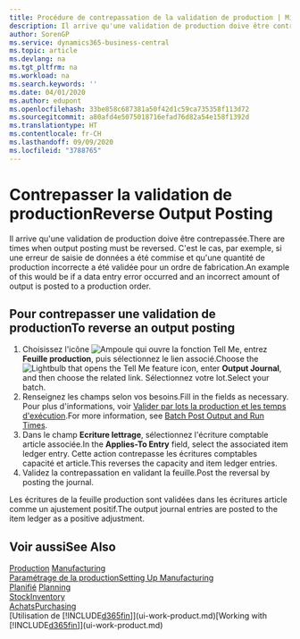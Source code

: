 ```yaml
---
title: Procédure de contrepassation de la validation de production | Microsoft Docs
description: Il arrive qu'une validation de production doive être contrepassée. C'est le cas, par exemple, si une erreur de saisie de données a été commise et qu'une quantité de production incorrecte a été validée pour un ordre de fabrication.
author: SorenGP
ms.service: dynamics365-business-central
ms.topic: article
ms.devlang: na
ms.tgt_pltfrm: na
ms.workload: na
ms.search.keywords: ''
ms.date: 04/01/2020
ms.author: edupont
ms.openlocfilehash: 33be858c687381a50f42d1c59ca735358f113d72
ms.sourcegitcommit: a80afd4e5075018716efad76d82a54e158f1392d
ms.translationtype: HT
ms.contentlocale: fr-CH
ms.lasthandoff: 09/09/2020
ms.locfileid: "3788765"
---
```

# <a name="reverse-output-posting"></a><span data-ttu-id="4d1df-104">Contrepasser la validation de production</span><span class="sxs-lookup"><span data-stu-id="4d1df-104">Reverse Output Posting</span></span>
<span data-ttu-id="4d1df-105">Il arrive qu'une validation de production doive être contrepassée.</span><span class="sxs-lookup"><span data-stu-id="4d1df-105">There are times when output posting must be reversed.</span></span> <span data-ttu-id="4d1df-106">C'est le cas, par exemple, si une erreur de saisie de données a été commise et qu'une quantité de production incorrecte a été validée pour un ordre de fabrication.</span><span class="sxs-lookup"><span data-stu-id="4d1df-106">An example of this would be if a data entry error occurred and an incorrect amount of output is posted to a production order.</span></span>  

## <a name="to-reverse-an-output-posting"></a><span data-ttu-id="4d1df-107">Pour contrepasser une validation de production</span><span class="sxs-lookup"><span data-stu-id="4d1df-107">To reverse an output posting</span></span>  
1.  <span data-ttu-id="4d1df-108">Choisissez l'icône ![Ampoule qui ouvre la fonction Tell Me](media/ui-search/search_small.png "Dites-moi ce que vous voulez faire"), entrez **Feuille production**, puis sélectionnez le lien associé.</span><span class="sxs-lookup"><span data-stu-id="4d1df-108">Choose the ![Lightbulb that opens the Tell Me feature](media/ui-search/search_small.png "Tell me what you want to do") icon, enter **Output Journal**, and then choose the related link.</span></span> <span data-ttu-id="4d1df-109">Sélectionnez votre lot.</span><span class="sxs-lookup"><span data-stu-id="4d1df-109">Select your batch.</span></span>  
2. <span data-ttu-id="4d1df-110">Renseignez les champs selon vos besoins.</span><span class="sxs-lookup"><span data-stu-id="4d1df-110">Fill in the fields as necessary.</span></span> <span data-ttu-id="4d1df-111">Pour plus d'informations, voir [Valider par lots la production et les temps d'exécution](production-how-to-post-output-quantity.md).</span><span class="sxs-lookup"><span data-stu-id="4d1df-111">For more information, see [Batch Post Output and Run Times](production-how-to-post-output-quantity.md).</span></span>
3.  <span data-ttu-id="4d1df-112">Dans le champ **Ecriture lettrage**, sélectionnez l'écriture comptable article associée.</span><span class="sxs-lookup"><span data-stu-id="4d1df-112">In the **Applies-To Entry** field, select the associated item ledger entry.</span></span> <span data-ttu-id="4d1df-113">Cette action contrepasse les écritures comptables capacité et article.</span><span class="sxs-lookup"><span data-stu-id="4d1df-113">This reverses the capacity and item ledger entries.</span></span>  
4. <span data-ttu-id="4d1df-114">Validez la contrepassation en validant la feuille.</span><span class="sxs-lookup"><span data-stu-id="4d1df-114">Post the reversal by posting the journal.</span></span>  

<span data-ttu-id="4d1df-115">Les écritures de la feuille production sont validées dans les écritures article comme un ajustement positif.</span><span class="sxs-lookup"><span data-stu-id="4d1df-115">The output journal entries are posted to the item ledger as a positive adjustment.</span></span>  

## <a name="see-also"></a><span data-ttu-id="4d1df-116">Voir aussi</span><span class="sxs-lookup"><span data-stu-id="4d1df-116">See Also</span></span>  
 <span data-ttu-id="4d1df-117">[Production](production-manage-manufacturing.md)  </span><span class="sxs-lookup"><span data-stu-id="4d1df-117">[Manufacturing](production-manage-manufacturing.md)  </span></span>  
 [<span data-ttu-id="4d1df-118">Paramétrage de la production</span><span class="sxs-lookup"><span data-stu-id="4d1df-118">Setting Up Manufacturing</span></span>](production-configure-production-processes.md)  
 <span data-ttu-id="4d1df-119">[Planifié](production-planning.md)    </span><span class="sxs-lookup"><span data-stu-id="4d1df-119">[Planning](production-planning.md)    </span></span>  
 [<span data-ttu-id="4d1df-120">Stock</span><span class="sxs-lookup"><span data-stu-id="4d1df-120">Inventory</span></span>](inventory-manage-inventory.md)  
 [<span data-ttu-id="4d1df-121">Achats</span><span class="sxs-lookup"><span data-stu-id="4d1df-121">Purchasing</span></span>](purchasing-manage-purchasing.md)  
 <span data-ttu-id="4d1df-122">[Utilisation de [!INCLUDE[d365fin](includes/d365fin_md.md)]](ui-work-product.md)</span><span class="sxs-lookup"><span data-stu-id="4d1df-122">[Working with [!INCLUDE[d365fin](includes/d365fin_md.md)]](ui-work-product.md)</span></span>  
